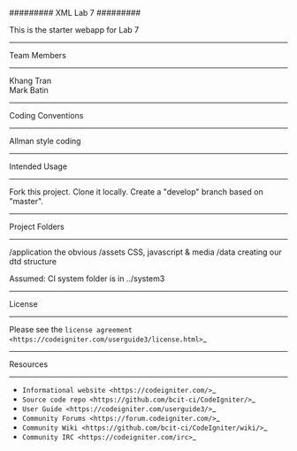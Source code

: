 #########
XML Lab 7
#########

This is the starter webapp for Lab 7


************
Team Members
************
Khang Tran  
Mark Batin 

******************
Coding Conventions
******************
Allman style coding

**************
Intended Usage
**************

Fork this project.
Clone it locally.
Create a "develop" branch based on "master".

***************
Project Folders
***************

/application    the obvious
/assets         CSS, javascript & media
/data           creating our dtd structure

Assumed: CI system folder is in ../system3

*******
License
*******

Please see the `license
agreement <https://codeigniter.com/userguide3/license.html>`_

*********
Resources
*********

-  `Informational website <https://codeigniter.com/>`_
-  `Source code repo <https://github.com/bcit-ci/CodeIgniter/>`_
-  `User Guide <https://codeigniter.com/userguide3/>`_
-  `Community Forums <https://forum.codeigniter.com/>`_
-  `Community Wiki <https://github.com/bcit-ci/CodeIgniter/wiki/>`_
-  `Community IRC <https://codeigniter.com/irc>`_
